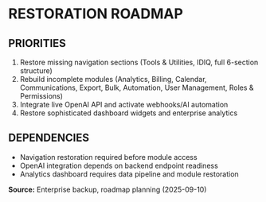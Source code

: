 <!-- DO NOT DELETE - MASTER REFERENCE FOR ALL AI COLLABORATORS -->

# RESTORATION ROADMAP

## PRIORITIES
1. Restore missing navigation sections (Tools & Utilities, IDIQ, full 6-section structure)
2. Rebuild incomplete modules (Analytics, Billing, Calendar, Communications, Export, Bulk, Automation, User Management, Roles & Permissions)
3. Integrate live OpenAI API and activate webhooks/AI automation
4. Restore sophisticated dashboard widgets and enterprise analytics

## DEPENDENCIES
- Navigation restoration required before module access
- OpenAI integration depends on backend endpoint readiness
- Analytics dashboard requires data pipeline and module restoration

**Source:** Enterprise backup, roadmap planning (2025-09-10)
